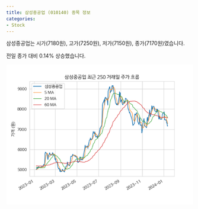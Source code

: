 ```yaml
---
title: 삼성중공업 (010140) 종목 정보
categories:
- Stock
---
```


삼성중공업는 시가(7180원), 고가(7250원), 저가(7150원), 종가(7170원)였습니다.

전일 종가 대비 0.14% 상승했습니다.

<!-- more -->

![010140](/assets/stock_images/010140.png)